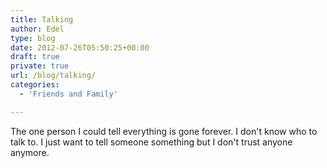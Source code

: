 ```yaml
---
title: Talking
author: Edel
type: blog
date: 2012-07-26T05:50:25+00:00
draft: true
private: true
url: /blog/talking/
categories:
  - 'Friends and Family'

---
```

The one person I could tell everything is gone forever. I don't know who to talk to. I just want to tell someone something but I don't trust anyone anymore.


